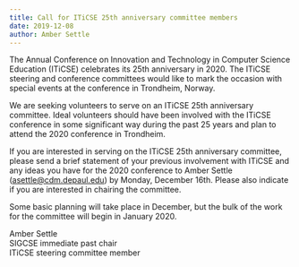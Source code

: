 ```yaml
---
title: Call for ITiCSE 25th anniversary committee members
date: 2019-12-08
author: Amber Settle
---
```


The Annual Conference on Innovation and Technology in Computer Science Education (ITiCSE) celebrates its 25th anniversary in 2020. The ITiCSE steering and conference committees would like to mark the occasion with special events at the conference in Trondheim, Norway.

We are seeking volunteers to serve on an ITiCSE 25th anniversary committee. Ideal volunteers should have been involved with the ITiCSE conference in some significant way during the past 25 years and plan to attend the 2020 conference in Trondheim.

If you are interested in serving on the ITiCSE 25th anniversary committee, please send a brief statement of your previous involvement with ITiCSE and any ideas you have for the 2020 conference to Amber Settle (<asettle@cdm.depaul.edu>) by Monday, December 16th. Please also indicate if you are interested in chairing the committee.  

Some basic planning will take place in December, but the bulk of the work for the committee will begin in January 2020.

Amber Settle\
SIGCSE immediate past chair\
ITiCSE steering committee member
